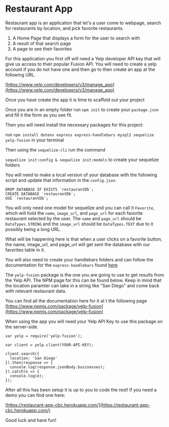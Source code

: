 Restaurant App
======

Restaurant app is an application that let's a user come to webpage, search for restaurants by location, and pick favorite restaurants. 

1. A Home Page that displays a form for the user to search with
2. A result of that search page 
3. A page to see their favorites 

For this application you first off will need a Yelp developer API key that will give us access to their popular Fusion API. You will need to create a yelp account if you do not have one and then go to then create an app at the following URL.

[https://www.yelp.com/developers/v3/manage_app](https://www.yelp.com/developers/v3/manage_app)

Once you have create the app it is time to scaffold out your project 

Once you are in an empty folder run `npm init` to create your `package.json` and fill it the form as you see fit. 

Then you will need install the necessary packages for this project: 

run `npm install dotenv express express-handlebars mysql2 sequelize yelp-fusion` in your terminal

Then using the `sequelize-cli` run the command 

`sequelize init:config & sequelize init:models` to create your sequelize folders

You will need to make a local version of your database with the following script and update that information in the `config.json`.

```
DROP DATABASE IF EXISTS `restaurantDb`;
CREATE DATABASE `restaurantDb`;
USE `restaurantDb`;
```

You will only need one model for sequelize and you can call it `Favorite`, which will hold the `name`, `image_url`, and `page_url` for each favorite restaurant selected by the user. The `name` and `page_url` should be `DataTypes.STRING` and the `image_url` should be `DataTypes.TEXT` due to it possibly being a long URL.

What will be happening here is that when a user clicks on a favorite button, the name, image_url, and page_url will get sent the database with our favorites table in it. 

You will also need to create your handlebars folders and can follow the documentation for the `express-handlebars` found [here](https://www.npmjs.com/package/express-handlebars#basic-usage)

The `yelp-fusion` package is the one you are going to use to get results from the Yelp API. The NPM page for this can be found below. Keep in mind that the location paramter can take in a string like "San Diego" and come back with relevant restaurant data. 

You can find all the documentation here for it at t the following page 
[https://www.npmjs.com/package/yelp-fusion](https://www.npmjs.com/package/yelp-fusion)

When using the app you will need your Yelp API Key to use this package on the server-side.

```
var yelp = require('yelp-fusion');
 
var client = yelp.client(YOUR-API-KEY);
 
client.search({
  location: 'San Diego'
}).then(response => {
  console.log(response.jsonBody.businesses);
}).catch(e => {
  console.log(e);
});
```

After all this has been setup it is up to you to code the rest! If you need a demo you can find one here:

[https://restaurant-app-cbc.herokuapp.com/](https://restaurant-app-cbc.herokuapp.com/)

Good luck and have fun!
